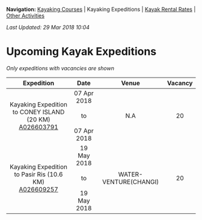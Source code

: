 **Navigation:** [Kayaking Courses](index) &#124; Kayaking Expeditions &#124; [Kayak Rental Rates](rental) &#124; [Other Activities](activity)

_Last Updated: 29 Mar 2018 10:04_
# Upcoming Kayak Expeditions

_Only expeditions with vacancies are shown_

Expedition | Date | Venue | Vacancy
:---:|:---:|:---:|:---:
Kayaking Expedition to CONEY ISLAND (20 KM)<br />[A026603791](https://www.onepa.sg/event/details/a026603791)|07 Apr 2018<br/><br/>to<br/><br/>07 Apr 2018|N.A|20
Kayaking Expedition to Pasir Ris (10.6 KM)<br />[A026609257](https://www.onepa.sg/event/details/a026609257)|19 May 2018<br/><br/>to<br/><br/>19 May 2018|WATER-VENTURE(CHANGI)|20

